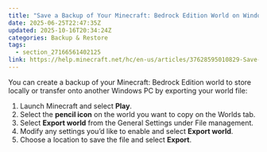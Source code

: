 ```yaml
---
title: "Save a Backup of Your Minecraft: Bedrock Edition World on Windows"
date: 2025-06-25T22:47:35Z
updated: 2025-10-16T20:34:24Z
categories: Backup & Restore
tags:
  - section_27166561402125
link: https://help.minecraft.net/hc/en-us/articles/37628595010829-Save-a-Backup-of-Your-Minecraft-Bedrock-Edition-World-on-Windows
---
```


You can create a backup of your Minecraft: Bedrock Edition world to store locally or transfer onto another Windows PC by exporting your world file:

1.  Launch Minecraft and select **Play**.
2.  Select the **pencil icon** on the world you want to copy on the Worlds tab.
3.  Select **Export world** from the General Settings under File management.
4.  Modify any settings you’d like to enable and select **Export world**.
5.  Choose a location to save the file and select **Export**.
